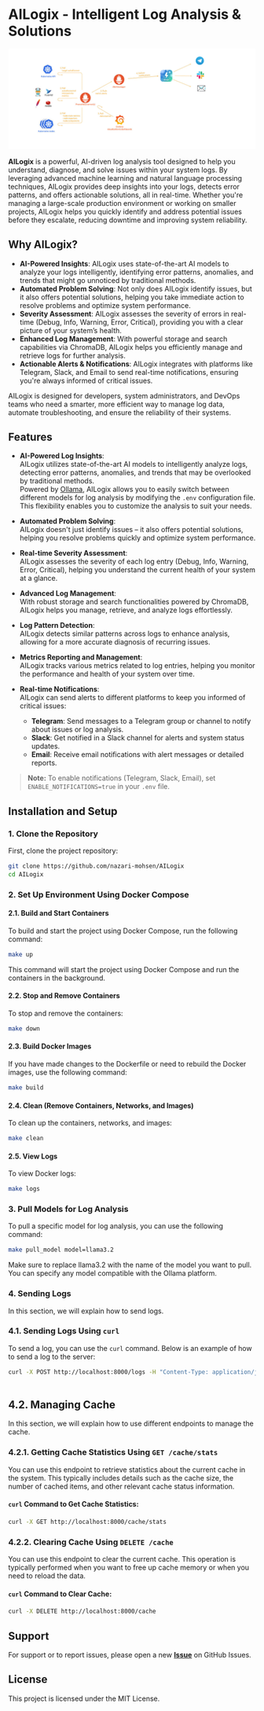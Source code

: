 # AILogix - Intelligent Log Analysis & Solutions

![AILogix Image](https://github.com/nazari-mohsen/AILogix/blob/main/images/AILogix.png)

**AILogix** is a powerful, AI-driven log analysis tool designed to help you understand, diagnose, and solve issues within your system logs. By leveraging advanced machine learning and natural language processing techniques, AILogix provides deep insights into your logs, detects error patterns, and offers actionable solutions, all in real-time.
Whether you're managing a large-scale production environment or working on smaller projects, AILogix helps you quickly identify and address potential issues before they escalate, reducing downtime and improving system reliability.

## Why AILogix?

- **AI-Powered Insights**: AILogix uses state-of-the-art AI models to analyze your logs intelligently, identifying error patterns, anomalies, and trends that might go unnoticed by traditional methods.
- **Automated Problem Solving**: Not only does AILogix identify issues, but it also offers potential solutions, helping you take immediate action to resolve problems and optimize system performance.
- **Severity Assessment**: AILogix assesses the severity of errors in real-time (Debug, Info, Warning, Error, Critical), providing you with a clear picture of your system’s health.
- **Enhanced Log Management**: With powerful storage and search capabilities via ChromaDB, AILogix helps you efficiently manage and retrieve logs for further analysis.
- **Actionable Alerts & Notifications**: AILogix integrates with platforms like Telegram, Slack, and Email to send real-time notifications, ensuring you're always informed of critical issues.

AILogix is designed for developers, system administrators, and DevOps teams who need a smarter, more efficient way to manage log data, automate troubleshooting, and ensure the reliability of their systems.

## Features

- **AI-Powered Log Insights**:  
  AILogix utilizes state-of-the-art AI models to intelligently analyze logs, detecting error patterns, anomalies, and trends that may be overlooked by traditional methods.  
  Powered by [Ollama](https://ollama.com), AILogix allows you to easily switch between different models for log analysis by modifying the `.env` configuration file. This flexibility enables you to customize the analysis to suit your needs.

- **Automated Problem Solving**:  
  AILogix doesn't just identify issues – it also offers potential solutions, helping you resolve problems quickly and optimize system performance.

- **Real-time Severity Assessment**:  
  AILogix assesses the severity of each log entry (Debug, Info, Warning, Error, Critical), helping you understand the current health of your system at a glance.

- **Advanced Log Management**:  
  With robust storage and search functionalities powered by ChromaDB, AILogix helps you manage, retrieve, and analyze logs effortlessly.

- **Log Pattern Detection**:  
  AILogix detects similar patterns across logs to enhance analysis, allowing for a more accurate diagnosis of recurring issues.

- **Metrics Reporting and Management**:  
  AILogix tracks various metrics related to log entries, helping you monitor the performance and health of your system over time.

- **Real-time Notifications**:  
  AILogix can send alerts to different platforms to keep you informed of critical issues:
  - **Telegram**: Send messages to a Telegram group or channel to notify about issues or log analysis.
  - **Slack**: Get notified in a Slack channel for alerts and system status updates.
  - **Email**: Receive email notifications with alert messages or detailed reports.

> **Note:** To enable notifications (Telegram, Slack, Email), set `ENABLE_NOTIFICATIONS=true` in your `.env` file.

## Installation and Setup

### 1. Clone the Repository

First, clone the project repository:

```bash
git clone https://github.com/nazari-mohsen/AILogix
cd AILogix

```
### 2. Set Up Environment Using Docker Compose

#### 2.1. Build and Start Containers

To build and start the project using Docker Compose, run the following command:
```bash
make up
```

This command will start the project using Docker Compose and run the containers in the background.
#### 2.2. Stop and Remove Containers

To stop and remove the containers:
```bash
make down
```

#### 2.3. Build Docker Images

If you have made changes to the Dockerfile or need to rebuild the Docker images, use the following command:
```bash
make build
```
#### 2.4. Clean (Remove Containers, Networks, and Images)

To clean up the containers, networks, and images:
```bash
make clean
```
#### 2.5. View Logs

To view Docker logs:
```bash
make logs
```
### 3. Pull Models for Log Analysis

To pull a specific model for log analysis, you can use the following command:
```bash
make pull_model model=llama3.2
```
Make sure to replace llama3.2 with the name of the model you want to pull. You can specify any model compatible with the Ollama platform.

### 4. Sending Logs

In this section, we will explain how to send logs.

### 4.1. Sending Logs Using `curl`

To send a log, you can use the `curl` command. Below is an example of how to send a log to the server:

```bash
curl -X POST http://localhost:8000/logs -H "Content-Type: application/json" -d '{"timestamp": "2025-01-16T12:00:00Z", "level": "ERROR", "message": "An error occurred while processing the request."}'
‍
```
## 4.2. Managing Cache

In this section, we will explain how to use different endpoints to manage the cache.

### 4.2.1. Getting Cache Statistics Using `GET /cache/stats`

You can use this endpoint to retrieve statistics about the current cache in the system. This typically includes details such as the cache size, the number of cached items, and other relevant cache status information.

#### `curl` Command to Get Cache Statistics:

```bash
curl -X GET http://localhost:8000/cache/stats

```
### 4.2.2. Clearing Cache Using `DELETE /cache`

You can use this endpoint to clear the current cache. This operation is typically performed when you want to free up cache memory or when you need to reload the data.

#### `curl` Command to Clear Cache:

```bash
curl -X DELETE http://localhost:8000/cache
```
Support
-------

For support or to report issues, please open a new [**Issue**](https://github.com/nazari-mohsen/AILogix/issues) on GitHub Issues.

License
-------

This project is licensed under the MIT License.
